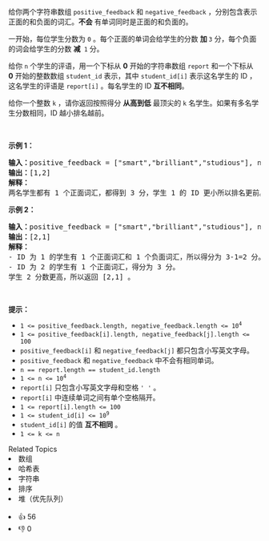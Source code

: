 <p>给你两个字符串数组&nbsp;<code>positive_feedback</code> 和&nbsp;<code>negative_feedback</code>&nbsp;，分别包含表示正面的和负面的词汇。<strong>不会</strong>&nbsp;有单词同时是正面的和负面的。</p>

<p>一开始，每位学生分数为&nbsp;<code>0</code>&nbsp;。每个正面的单词会给学生的分数 <strong>加&nbsp;</strong><code>3</code>&nbsp;分，每个负面的词会给学生的分数 <strong>减&nbsp;</strong>&nbsp;<code>1</code>&nbsp;分。</p>

<p>给你&nbsp;<code>n</code>&nbsp;个学生的评语，用一个下标从 <strong>0</strong>&nbsp;开始的字符串数组&nbsp;<code>report</code>&nbsp;和一个下标从 <strong>0</strong>&nbsp;开始的整数数组&nbsp;<code>student_id</code>&nbsp;表示，其中&nbsp;<code>student_id[i]</code>&nbsp;表示这名学生的 ID ，这名学生的评语是&nbsp;<code>report[i]</code>&nbsp;。每名学生的 ID <strong>互不相同</strong>。</p>

<p>给你一个整数&nbsp;<code>k</code>&nbsp;，请你返回按照得分&nbsp;<strong>从高到低</strong>&nbsp;最顶尖的<em>&nbsp;</em><code>k</code>&nbsp;名学生。如果有多名学生分数相同，ID 越小排名越前。</p>

<p>&nbsp;</p>

<p><strong>示例 1：</strong></p>

<pre><b>输入：</b>positive_feedback = ["smart","brilliant","studious"], negative_feedback = ["not"], report = ["this student is studious","the student is smart"], student_id = [1,2], k = 2
<b>输出：</b>[1,2]
<b>解释：</b>
两名学生都有 1 个正面词汇，都得到 3 分，学生 1 的 ID 更小所以排名更前。
</pre>

<p><strong>示例 2：</strong></p>

<pre><b>输入：</b>positive_feedback = ["smart","brilliant","studious"], negative_feedback = ["not"], report = ["this student is not studious","the student is smart"], student_id = [1,2], k = 2
<b>输出：</b>[2,1]
<b>解释：</b>
- ID 为 1 的学生有 1 个正面词汇和 1 个负面词汇，所以得分为 3-1=2 分。
- ID 为 2 的学生有 1 个正面词汇，得分为 3 分。
学生 2 分数更高，所以返回 [2,1] 。
</pre>

<p>&nbsp;</p>

<p><strong>提示：</strong></p>

<ul> 
 <li><code>1 &lt;= positive_feedback.length, negative_feedback.length &lt;= 10<sup>4</sup></code></li> 
 <li><code>1 &lt;= positive_feedback[i].length, negative_feedback[j].length &lt;= 100</code></li> 
 <li><code>positive_feedback[i]</code> 和&nbsp;<code>negative_feedback[j]</code>&nbsp;都只包含小写英文字母。</li> 
 <li><code>positive_feedback</code> 和&nbsp;<code>negative_feedback</code>&nbsp;中不会有相同单词。</li> 
 <li><code>n == report.length == student_id.length</code></li> 
 <li><code>1 &lt;= n &lt;= 10<sup>4</sup></code></li> 
 <li><code>report[i]</code>&nbsp;只包含小写英文字母和空格&nbsp;<code>' '</code>&nbsp;。</li> 
 <li><code>report[i]</code>&nbsp;中连续单词之间有单个空格隔开。</li> 
 <li><code>1 &lt;= report[i].length &lt;= 100</code></li> 
 <li><code>1 &lt;= student_id[i] &lt;= 10<sup>9</sup></code></li> 
 <li><code>student_id[i]</code>&nbsp;的值 <strong>互不相同</strong>&nbsp;。</li> 
 <li><code>1 &lt;= k &lt;= n</code></li> 
</ul>

<div><div>Related Topics</div><div><li>数组</li><li>哈希表</li><li>字符串</li><li>排序</li><li>堆（优先队列）</li></div></div><br><div><li>👍 56</li><li>👎 0</li></div>